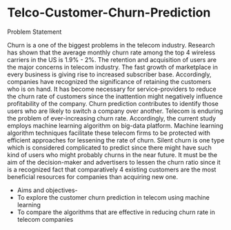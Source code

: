 # Telco-Customer-Churn-Prediction

Problem Statement

Churn is a one of the biggest problems in the telecom industry. Research has shown that the average monthly churn rate among the top 4 wireless carriers in the US is 1.9% - 2%.
The retention and acquisition of users are the major concerns in telecom industry. The fast growth of marketplace in every business is giving rise to increased subscriber base. Accordingly, companies have recognized the significance of retaining the customers who is on hand. It has become necessary for service-providers to reduce the churn rate of customers since the inattention might negatively influence profitability of the company. Churn prediction contributes to identify those users who are likely to switch a company over another. Telecom is enduring the problem of ever-increasing churn rate.
Accordingly, the current study employs machine learning algorithm on big-data platform. Machine learning algorithm techniques facilitate these telecom firms to be protected with efficient approaches for lessening the rate of churn. Silent churn is one type which is considered complicated to predict since there might have such kind of users who might probably churns in the near future.
It must be the aim of the decision-maker and advertisers to lessen the churn ratio since it is a recognized fact that comparatively 4 existing customers are the most beneficial resources for companies than acquiring new one.

- Aims and objectives-
- To explore the customer churn prediction in telecom using machine learning
- To compare the algorithms that are effective in reducing churn rate in telecom companies

